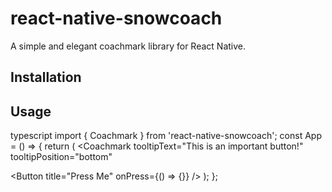 # react-native-snowcoach

A simple and elegant coachmark library for React Native.

## Installation

## Usage

typescript
import { Coachmark } from 'react-native-snowcoach';
const App = () => {
return (
<Coachmark
tooltipText="This is an important button!"
tooltipPosition="bottom"
>
<Button title="Press Me" onPress={() => {}} />
</Coachmark>
);
};